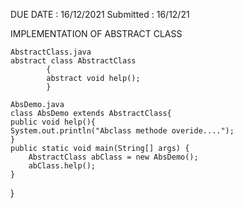 DUE DATE : 16/12/2021 Submitted : 16/12/21


IMPLEMENTATION OF ABSTRACT CLASS

	AbstractClass.java
	abstract class AbstractClass
			{
			abstract void help();
			}

	AbsDemo.java
	class AbsDemo extends AbstractClass{
	public void help(){
	System.out.println("Abclass methode overide....");
	}
	public static void main(String[] args) {
		AbstractClass abClass = new AbsDemo();
		abClass.help();
	}
}
